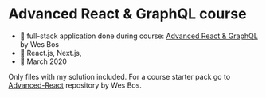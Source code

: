 # Advanced React & GraphQL course
   - :mega: full-stack application done during course: [Advanced React & GraphQL](https://advancedreact.com/) by Wes Bos
   - :wrench: React.js, Next.js, 
   - :date: March 2020
   
   Only files with my solution included. For a course starter pack go to [Advanced-React](https://github.com/wesbos/Advanced-React/) repository by Wes Bos.

   